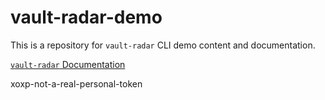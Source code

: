 # vault-radar-demo
This is a repository for `vault-radar` CLI demo content and documentation.

[`vault-radar` Documentation](docs/README.md)


xoxp-not-a-real-personal-token
